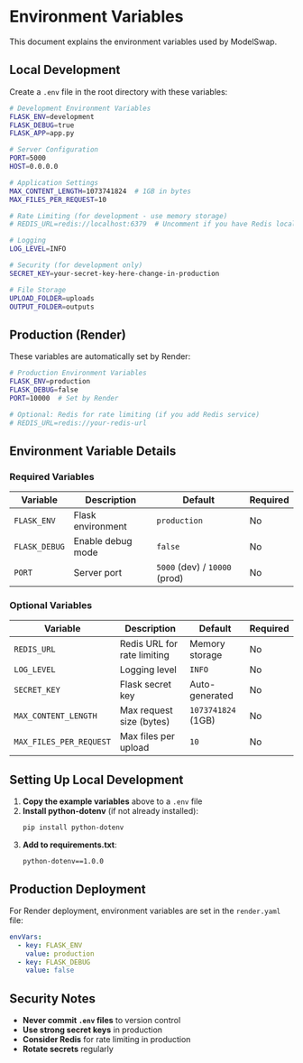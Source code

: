 # Environment Variables

This document explains the environment variables used by ModelSwap.

## Local Development

Create a `.env` file in the root directory with these variables:

```bash
# Development Environment Variables
FLASK_ENV=development
FLASK_DEBUG=true
FLASK_APP=app.py

# Server Configuration
PORT=5000
HOST=0.0.0.0

# Application Settings
MAX_CONTENT_LENGTH=1073741824  # 1GB in bytes
MAX_FILES_PER_REQUEST=10

# Rate Limiting (for development - use memory storage)
# REDIS_URL=redis://localhost:6379  # Uncomment if you have Redis locally

# Logging
LOG_LEVEL=INFO

# Security (for development only)
SECRET_KEY=your-secret-key-here-change-in-production

# File Storage
UPLOAD_FOLDER=uploads
OUTPUT_FOLDER=outputs
```

## Production (Render)

These variables are automatically set by Render:

```bash
# Production Environment Variables
FLASK_ENV=production
FLASK_DEBUG=false
PORT=10000  # Set by Render

# Optional: Redis for rate limiting (if you add Redis service)
# REDIS_URL=redis://your-redis-url
```

## Environment Variable Details

### Required Variables

| Variable | Description | Default | Required |
|----------|-------------|---------|----------|
| `FLASK_ENV` | Flask environment | `production` | No |
| `FLASK_DEBUG` | Enable debug mode | `false` | No |
| `PORT` | Server port | `5000` (dev) / `10000` (prod) | No |

### Optional Variables

| Variable | Description | Default | Required |
|----------|-------------|---------|----------|
| `REDIS_URL` | Redis URL for rate limiting | Memory storage | No |
| `LOG_LEVEL` | Logging level | `INFO` | No |
| `SECRET_KEY` | Flask secret key | Auto-generated | No |
| `MAX_CONTENT_LENGTH` | Max request size (bytes) | `1073741824` (1GB) | No |
| `MAX_FILES_PER_REQUEST` | Max files per upload | `10` | No |

## Setting Up Local Development

1. **Copy the example variables** above to a `.env` file
2. **Install python-dotenv** (if not already installed):
   ```bash
   pip install python-dotenv
   ```
3. **Add to requirements.txt**:
   ```
   python-dotenv==1.0.0
   ```

## Production Deployment

For Render deployment, environment variables are set in the `render.yaml` file:

```yaml
envVars:
  - key: FLASK_ENV
    value: production
  - key: FLASK_DEBUG
    value: false
```

## Security Notes

- **Never commit `.env` files** to version control
- **Use strong secret keys** in production
- **Consider Redis** for rate limiting in production
- **Rotate secrets** regularly 